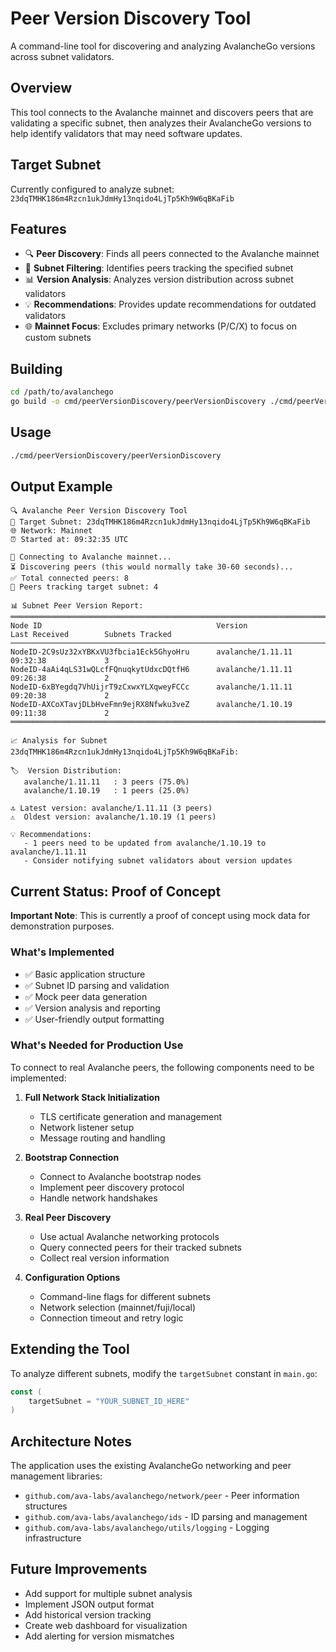 # Peer Version Discovery Tool

A command-line tool for discovering and analyzing AvalancheGo versions across subnet validators.

## Overview

This tool connects to the Avalanche mainnet and discovers peers that are validating a specific subnet, then analyzes their AvalancheGo versions to help identify validators that may need software updates.

## Target Subnet

Currently configured to analyze subnet: `23dqTMHK186m4Rzcn1ukJdmHy13nqido4LjTp5Kh9W6qBKaFib`

## Features

- 🔍 **Peer Discovery**: Finds all peers connected to the Avalanche mainnet
- 🎯 **Subnet Filtering**: Identifies peers tracking the specified subnet
- 📊 **Version Analysis**: Analyzes version distribution across subnet validators
- 💡 **Recommendations**: Provides update recommendations for outdated validators
- 🌐 **Mainnet Focus**: Excludes primary networks (P/C/X) to focus on custom subnets

## Building

```bash
cd /path/to/avalanchego
go build -o cmd/peerVersionDiscovery/peerVersionDiscovery ./cmd/peerVersionDiscovery
```

## Usage

```bash
./cmd/peerVersionDiscovery/peerVersionDiscovery
```

## Output Example

```
🔍 Avalanche Peer Version Discovery Tool
📡 Target Subnet: 23dqTMHK186m4Rzcn1ukJdmHy13nqido4LjTp5Kh9W6qBKaFib
🌐 Network: Mainnet
⏰ Started at: 09:32:35 UTC

🔄 Connecting to Avalanche mainnet...
⏳ Discovering peers (this would normally take 30-60 seconds)...
✅ Total connected peers: 8
🎯 Peers tracking target subnet: 4

📊 Subnet Peer Version Report:
══════════════════════════════════════════════════════════════════════════════════════════════════════════════
Node ID                                       Version              Last Received        Subnets Tracked     
──────────────────────────────────────────────────────────────────────────────────────────────────────────────
NodeID-2C9sUz32xYBKxVU3fbcia1Eck5GhyoHru      avalanche/1.11.11    09:32:38             3                   
NodeID-4aAi4qLS31wQLcfFQnuqkytUdxcDQtfH6      avalanche/1.11.11    09:26:38             2                   
NodeID-6xBYegdq7VhUijrT9zCxwxYLXqweyFCCc      avalanche/1.11.11    09:20:38             2                   
NodeID-AXCoXTavjDLbHveFmn9ejRX8Nfwku3veZ      avalanche/1.10.19    09:11:38             2                   
══════════════════════════════════════════════════════════════════════════════════════════════════════════════

📈 Analysis for Subnet 23dqTMHK186m4Rzcn1ukJdmHy13nqido4LjTp5Kh9W6qBKaFib:

🏷️  Version Distribution:
   avalanche/1.11.11   : 3 peers (75.0%)
   avalanche/1.10.19   : 1 peers (25.0%)

🔝 Latest version: avalanche/1.11.11 (3 peers)
⚠️  Oldest version: avalanche/1.10.19 (1 peers)

💡 Recommendations:
   - 1 peers need to be updated from avalanche/1.10.19 to avalanche/1.11.11
   - Consider notifying subnet validators about version updates
```

## Current Status: Proof of Concept

**Important Note**: This is currently a proof of concept using mock data for demonstration purposes.

### What's Implemented
- ✅ Basic application structure
- ✅ Subnet ID parsing and validation
- ✅ Mock peer data generation
- ✅ Version analysis and reporting
- ✅ User-friendly output formatting

### What's Needed for Production Use

To connect to real Avalanche peers, the following components need to be implemented:

1. **Full Network Stack Initialization**
   - TLS certificate generation and management
   - Network listener setup
   - Message routing and handling

2. **Bootstrap Connection**
   - Connect to Avalanche bootstrap nodes
   - Implement peer discovery protocol
   - Handle network handshakes

3. **Real Peer Discovery**
   - Use actual Avalanche networking protocols
   - Query connected peers for their tracked subnets
   - Collect real version information

4. **Configuration Options**
   - Command-line flags for different subnets
   - Network selection (mainnet/fuji/local)
   - Connection timeout and retry logic

## Extending the Tool

To analyze different subnets, modify the `targetSubnet` constant in `main.go`:

```go
const (
    targetSubnet = "YOUR_SUBNET_ID_HERE"
)
```

## Architecture Notes

The application uses the existing AvalancheGo networking and peer management libraries:
- `github.com/ava-labs/avalanchego/network/peer` - Peer information structures
- `github.com/ava-labs/avalanchego/ids` - ID parsing and management  
- `github.com/ava-labs/avalanchego/utils/logging` - Logging infrastructure

## Future Improvements

- Add support for multiple subnet analysis
- Implement JSON output format
- Add historical version tracking
- Create web dashboard for visualization
- Add alerting for version mismatches